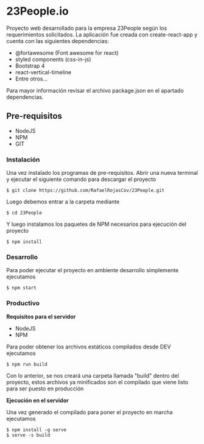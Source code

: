 # 23People.io

Proyecto web desarrollado para la empresa 23People según los requerimientos solicitados.
La aplicación fue creada con create-react-app y cuenta con las siguientes dependencias:

- @fortawesome (Font awesome for react)
- styled components (css-in-js)
- Bootstrap 4
- react-vertical-timeline 
- Entre otros...

Para mayor información revisar el archivo package.json en el apartado dependencias.

## Pre-requisitos

- NodeJS
- NPM
- GIT


### Instalación

Una vez instalado los programas de pre-requisitos.
Abrir una nueva terminal y ejecutar el siguiente comando para descargar el proyecto

```
$ git clone https://github.com/RafaelRojasCov/23People.git
```

Luego debemos entrar a la carpeta mediante

```
$ cd 23People
```

Y luego instalamos los paquetes de NPM necesarios para ejecución del proyecto

```
$ npm install
```


### Desarrollo

Para poder ejecutar el proyecto en ambiente desarrollo simplemente ejecutamos

```
$ npm start
```

### Productivo

**Requisitos para el servidor**

- NodeJS
- NPM

Para poder obtener los archivos estáticos compilados desde DEV ejecutamos

```
$ npm run build
```

Con lo anterior, se nos creará una carpeta llamada "build" dentro del proyecto,
estos archivos ya minificados son el compilado que viene listo para ser puesto en producción

**Ejecución en el servidor**

Una vez generado el compilado para poner el proyecto en marcha ejecutamos

```
$ npm install -g serve
$ serve -s build
```